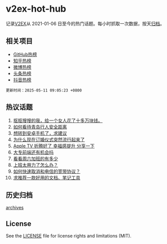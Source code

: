 # v2ex-hot-hub

 记录[V2EX](https://www.v2ex.com/)从 2021-01-06 日至今的热门话题。每小时抓取一次数据，按天[归档](archives)。
 
 ## 相关项目

- [GitHub热榜](https://github.com/lonnyzhang423/github-hot-hub)
- [知乎热榜](https://github.com/lonnyzhang423/zhihu-hot-hub)
- [微博热榜](https://github.com/lonnyzhang423/weibo-hot-hub)
- [头条热榜](https://github.com/lonnyzhang423/toutiao-hot-hub)
- [抖音热榜](https://github.com/lonnyzhang423/douyin-hot-hub)


 `更新时间：2025-05-11 09:05:23 +0800`

## 热议话题

1. [抠抠搜搜的我，给一个女人花了十多万块钱。](https://www.v2ex.com/t/1130863)
1. [如何看待青岛行人安全距离](https://www.v2ex.com/t/1130812)
1. [想转到安卓手机了，求建议](https://www.v2ex.com/t/1130815)
1. [为什么现在订婚仪式突然流行起来了](https://www.v2ex.com/t/1130836)
1. [Apple TV 折腾好了 幸福感提升 分享一下](https://www.v2ex.com/t/1130858)
1. [大专前端还有机会吗](https://www.v2ex.com/t/1130817)
1. [看看周六加班的有多少](https://www.v2ex.com/t/1130852)
1. [上班太用力了怎么办？](https://www.v2ex.com/t/1130818)
1. [如何快速取消和电信的宽带协议？](https://www.v2ex.com/t/1130861)
1. [求推荐一款好用的文档、笔记工具](https://www.v2ex.com/t/1130860)

## 历史归档

[archives](archives)

## License

See the [LICENSE](LICENSE) file for license rights and limitations (MIT).
